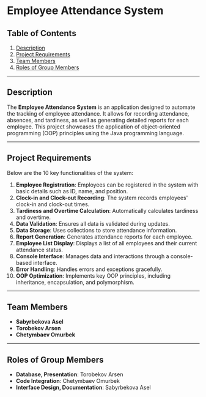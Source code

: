 # Employee Attendance System

## Table of Contents
1. [Description](#description)
2. [Project Requirements](#project-requirements)
3. [Team Members](#team-members)
4. [Roles of Group Members](#roles-of-group-members)

---

## Description
The **Employee Attendance System** is an application designed to automate the tracking of employee attendance. It allows for recording attendance, absences, and tardiness, as well as generating detailed reports for each employee. This project showcases the application of object-oriented programming (OOP) principles using the Java programming language.

---

## Project Requirements
Below are the 10 key functionalities of the system:

1. **Employee Registration**: Employees can be registered in the system with basic details such as ID, name, and position.
2. **Clock-in and Clock-out Recording**: The system records employees' clock-in and clock-out times.
3. **Tardiness and Overtime Calculation**: Automatically calculates tardiness and overtime.
4. **Data Validation**: Ensures all data is validated during updates.
5. **Data Storage**: Uses collections to store attendance information.
6. **Report Generation**: Generates attendance reports for each employee.
7. **Employee List Display**: Displays a list of all employees and their current attendance status.
8. **Console Interface**: Manages data and interactions through a console-based interface.
9. **Error Handling**: Handles errors and exceptions gracefully.
10. **OOP Optimization**: Implements key OOP principles, including inheritance, encapsulation, and polymorphism.

---

## Team Members
- **Sabyrbekova Asel**
- **Torobekov Arsen**
- **Chetymbaev Omurbek**

---

## Roles of Group Members
- **Database, Presentation**: Torobekov Arsen
- **Code Integration**: Chetymbaev Omurbek
- **Interface Design, Documentation**: Sabyrbekova Asel


